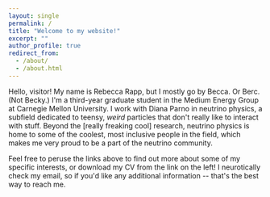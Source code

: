 ```yaml
---
layout: single
permalink: /
title: "Welcome to my website!"
excerpt: ""
author_profile: true
redirect_from: 
  - /about/
  - /about.html
---
```


Hello, visitor!  My name is Rebecca Rapp, but I mostly go by Becca.
Or Berc.  (Not Becky.)  I'm a third-year graduate student in the
Medium Energy Group at Carnegie Mellon University.  I work with Diana
Parno in neutrino physics, a subfield dedicated to teensy, _weird_
particles that don't really like to interact with stuff.  Beyond the
[really freaking cool] research, neutrino physics is home to some of
the coolest, most inclusive people in the field, which makes me very
proud to be a part of the neutrino community.

Feel free to peruse the links above to find out more about some of my
specific interests, or download my CV from the link on the left!  I
neurotically check my email, so if you'd like any additional
information -- that's the best way to reach me.